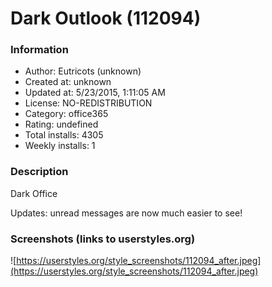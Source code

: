 # Dark Outlook (112094)

### Information
- Author: Eutricots (unknown)
- Created at: unknown
- Updated at: 5/23/2015, 1:11:05 AM
- License: NO-REDISTRIBUTION
- Category: office365
- Rating: undefined
- Total installs: 4305
- Weekly installs: 1


### Description
Dark Office

Updates: unread messages are now much easier to see!


### Screenshots (links to userstyles.org)
![https://userstyles.org/style_screenshots/112094_after.jpeg](https://userstyles.org/style_screenshots/112094_after.jpeg)


